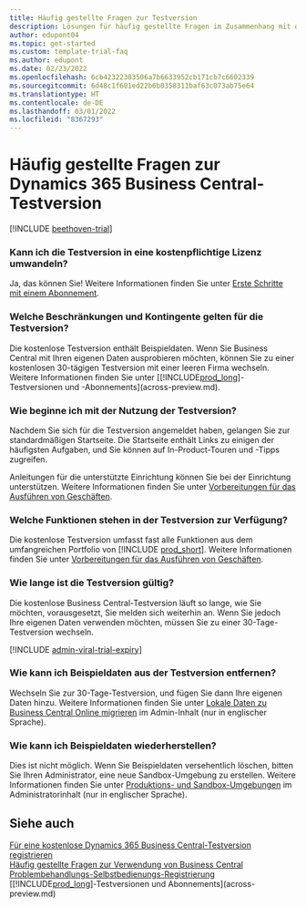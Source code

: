 ```yaml
---
title: Häufig gestellte Fragen zur Testversion
description: Lösungen für häufig gestellte Fragen im Zusammenhang mit der Einrichtung und Verwaltung der Dynamics 365 Business Central-Testversion. Erfahren Sie, wie Sie plattform- und app-spezifische Probleme lösen können.
author: edupont04
ms.topic: get-started
ms.custom: template-trial-faq
ms.author: edupont
ms.date: 02/23/2022
ms.openlocfilehash: 6cb42322383506a7b6633952cb171cb7c6602339
ms.sourcegitcommit: 6d48c1f601ed22b6b0358311baf63c073ab75e64
ms.translationtype: HT
ms.contentlocale: de-DE
ms.lasthandoff: 03/01/2022
ms.locfileid: "8367293"
---
```

# <a name="dynamics-365-business-central-trial-faq"></a>Häufig gestellte Fragen zur Dynamics 365 Business Central-Testversion

[!INCLUDE [beethoven-trial](includes/beethoven-trial.md)]

### <a name="can-i-convert-the-trial-to-a-paid-license"></a>Kann ich die Testversion in eine kostenpflichtige Lizenz umwandeln?

Ja, das können Sie! Weitere Informationen finden Sie unter [Erste Schritte mit einem Abonnement](across-preview.md#get-started-with-a-subscription).  

### <a name="what-are-the-trial-limits-and-quotas"></a>Welche Beschränkungen und Kontingente gelten für die Testversion?

Die kostenlose Testversion enthält Beispieldaten. Wenn Sie Business Central mit Ihren eigenen Daten ausprobieren möchten, können Sie zu einer kostenlosen 30-tägigen Testversion mit einer leeren Firma wechseln. Weitere Informationen finden Sie unter [[!INCLUDE[prod_long](includes/prod_long.md)]-Testversionen und -Abonnements](across-preview.md).  

### <a name="how-do-i-start-using-the-trial"></a>Wie beginne ich mit der Nutzung der Testversion?

Nachdem Sie sich für die Testversion angemeldet haben, gelangen Sie zur standardmäßigen Startseite. Die Startseite enthält Links zu einigen der häufigsten Aufgaben, und Sie können auf In-Product-Touren und -Tipps zugreifen.  

Anleitungen für die unterstützte Einrichtung können Sie bei der Einrichtung unterstützen. Weitere Informationen finden Sie unter [Vorbereitungen für das Ausführen von Geschäften](ui-get-ready-business.md).  

### <a name="what-features-are-available-in-the-trial"></a>Welche Funktionen stehen in der Testversion zur Verfügung?

Die kostenlose Testversion umfasst fast alle Funktionen aus dem umfangreichen Portfolio von [!INCLUDE [prod_short](includes/prod_short.md)]. Weitere Informationen finden Sie unter [Vorbereitungen für das Ausführen von Geschäften](ui-get-ready-business.md).  

### <a name="how-long-does-the-trial-last"></a>Wie lange ist die Testversion gültig?

Die kostenlose Business Central-Testversion läuft so lange, wie Sie möchten, vorausgesetzt, Sie melden sich weiterhin an. Wenn Sie jedoch Ihre eigenen Daten verwenden möchten, müssen Sie zu einer 30-Tage-Testversion wechseln.  

[!INCLUDE [admin-viral-trial-expiry](includes/admin-viral-trial-expiry.md)]

### <a name="how-do-i-remove-sample-data-from-the-trial"></a>Wie kann ich Beispieldaten aus der Testversion entfernen?

Wechseln Sie zur 30-Tage-Testversion, und fügen Sie dann Ihre eigenen Daten hinzu. Weitere Informationen finden Sie unter [Lokale Daten zu Business Central Online migrieren](/dynamics365/business-central/dev-itpro/administration/migrate-data) im Admin-Inhalt (nur in englischer Sprache).  

### <a name="how-do-i-restore-sample-data"></a>Wie kann ich Beispieldaten wiederherstellen?

Dies ist nicht möglich. Wenn Sie Beispieldaten versehentlich löschen, bitten Sie Ihren Administrator, eine neue Sandbox-Umgebung zu erstellen. Weitere Informationen finden Sie unter [Produktions- und Sandbox-Umgebungen](/dynamics365/business-central/dev-itpro/administration/environment-types) im Administratorinhalt (nur in englischer Sprache).  

## <a name="see-also"></a>Siehe auch

[Für eine kostenlose Dynamics 365 Business Central-Testversion registrieren](trial-signup.md)  
[Häufig gestellte Fragen zur Verwendung von Business Central](across-faq.yml)  
[Problembehandlungs-Selbstbedienungs-Registrierung](ui-troubleshoot-self-signup.md)  
[[!INCLUDE[prod_long](includes/prod_long.md)]-Testversionen und Abonnements](across-preview.md)  

